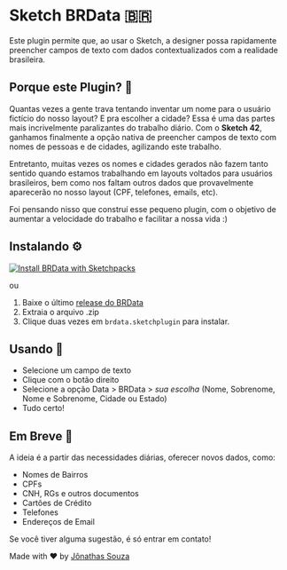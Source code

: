 # Sketch BRData 🇧🇷

Este plugin permite que, ao usar o Sketch, a designer possa rapidamente preencher campos de texto com dados contextualizados com a realidade brasileira.

## Porque este Plugin? 🤔

Quantas vezes a gente trava tentando inventar um nome para o usuário fictício do nosso layout? E pra escolher a cidade? Essa é uma das partes mais incrivelmente paralizantes do trabalho diário. Com o **Sketch 42**, ganhamos finalmente a opção nativa de preencher campos de texto com nomes de pessoas e de cidades, agilizando este trabalho.

Entretanto, muitas vezes os nomes e cidades gerados não fazem tanto sentido quando estamos trabalhando em layouts voltados para usuários brasileiros, bem como nos faltam outros dados que provavelmente aparecerão no nosso layout (CPF, telefones, emails, etc).

Foi pensando nisso que construí esse pequeno plugin, com o objetivo de aumentar a velocidade do trabalho e facilitar a nossa vida :)

## Instalando ⚙️

[![Install BRData with Sketchpacks](http://sketchpacks-com.s3.amazonaws.com/assets/badges/sketchpacks-badge-install.png "Install BRData with Sketchpacks")](https://sketchpacks.com/jonathasbsouza/brdata/install)

ou

1. Baixe o último [release do BRData](https://api.sketchpacks.com/v1/plugins/brdata.plugin/download)
2. Extraia o arquivo .zip
3. Clique duas vezes em `brdata.sketchplugin` para instalar.

## Usando 💪

- Selecione um campo de texto
- Clique com o botão direito
- Selecione a opção Data > BRData > _sua escolha_ (Nome, Sobrenome, Nome e Sobrenome, Cidade ou Estado)
- Tudo certo!

## Em Breve 🚀

A ideia é a partir das necessidades diárias, oferecer novos dados, como:

- Nomes de Bairros
- CPFs
- CNH, RGs e outros documentos
- Cartões de Crédito
- Telefones
- Endereços de Email

Se você tiver alguma sugestão, é só entrar em contato!

Made with ❤️ by [Jônathas Souza](https://jonathas.work)